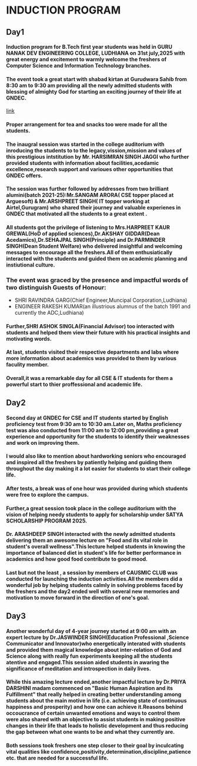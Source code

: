 # INDUCTION PROGRAM 
## Day1
#### Induction program for B.Tech first year students was held in GURU NANAK DEV ENGINEERING COLLEGE, LUDHIANA on 31st july,2025 with great energy and excitement to warmly welcome the freshers of Computer Science and Information Technology branches.
#### The event took a great start with shabad kirtan at Gurudwara Sahib from 8:30 am to 9:30 am providing all the newly admitted students with blessing of almighty God for starting an exciting journey of their life at GNDEC.
[link](https://www.instagram.com/p/DMu_PYQzoKK/?utm_source=ig_web_copy_link)
#### Proper arrangement for tea and snacks too were made for all the students.
#### The inaugral session was started in the college auditorium with inroducing the students to to the legacy,vission,mission and values of this prestigious intstitution by Mr. HARSIMRAN SINGH JAGGI who further provided students with information about facilities,acedamic excellence,research support and varioues other opportunities that GNDEC offers.
#### The session was further followed by addresses from two brilliant alumini(batch 2021-25):Mr.SANGAM ARORA( CSE topper placed at Arguesoft) & Mr.ARSHPREET SINGH( IT topper working at Airtel,Gurugram) who shared their journey and valuable experienes in GNDEC that motivated all the students to a great extent .
#### All students got the privilege of listening to Mrs.HARPREET KAUR GREWAL(HoD of applied sciences),Dr.AKSHAY GIDDAR(Dean Acedamics),Dr.SEHAJPAL SINGH(Principle) and Dr.PARMINDER SINGH(Dean Student Welfare) who delivered insightful and welcoming messages to encourage all the freshers.All of them enthusiatically interacted with the students and guided them on academic planning and instiutional culture.
### The event was graced by the presence and impactful words of two distinguish Guests of Honour:
* SHRI RAVINDRA GARG(Chief Engineer,Muncipal Corporation,Ludhiana)
* ENGINEER RAKESH KUMAR(an illustrious alumnus of the batch 1991 and currently the ADC,Ludhiana)
#### Further,SHRI ASHOK SINGLA(Financial Advisor) too interacted with students and helped them view their future with his practical insights and motivating words.
#### At last, students visited their respective departments and labs where more information about academics was provided to them by various faculity member.
#### Overall,it was a remarkable day for all CSE & IT students for them a powerful start to thier proffessional and academic life.
## Day2
#### Second day at GNDEC for CSE and IT students started by English proficiency test from 9:30 am to 10:30 am.Later on, Maths proficiency test was also conducted from 11:00 am to 12:00 pm,providing a great experience and opportunity for the students to identify their weaknesses and work on improving them.
#### I would also like to mention about hardworking seniors who encouraged and inspired all the freshers by patiently helping and guiding them throughout the day making it a lot easier for students to start their college life.
#### After tests, a break was of one hour was provided during which students were free to explore the campus.
#### Further,a great session took place in the college auditorium with the vision of helping needy students to apply for scholarship under SATYA SCHOLARSHIP PROGRAM 2025.
#### Dr. ARASHDEEP SINGH interacted with the newly admitted students delivering them an awesome lecture on "Food and its vital role in student's overall wellness".This lecture helped students in knowing the importance of balanced diet in student's life for better performance in academics and how good food contribute to good mood.
#### Last but not the least , a session by members of CAUSMIC CLUB was conducted for launching the induction activities.All the members did a wonderful job by helping students calmly in solving problems faced by the freshers and  the day2 ended well with several new memories and motivation to move forward in the direction of one's goal.
## Day3
#### Another wonderful day of 4-year journey started at 9:00 am with an expert lecture by Dr.JASWINDER SINGH(Education Professional ,Science Communicator and Innovator)who energetically interated with students and provided them magical knowledge about inter-relation of God and Science along with really fun experiments  keeping all the students atentive and engaged.This session aided students in awaring the significance of meditation and introspection in daily lives.
#### While this amazing lecture ended,another impactful lecture by Dr.PRIYA DARSHINI madam commenced on "Basic Human Aspiration and its Fulfillment" that really helped in creating better understanding among students about the main motive in life (i.e. achieving state of continuous happiness and prosperity) and how one can achieve it.Reasons behind occoucrance of certain unwanted emotions and ways to control them were also shared with an objective to assist students in making positive changes in their life that leads to holistic development and thus reducing the gap between what one wants to be and what they currently are.
#### Both sessions took freshers one step closer to their goal by inculcating vital qualities like confidence,positivity,determination,discipline,patience etc. that are needed for a successful life.
